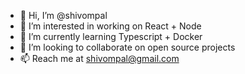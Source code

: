 - 👋 Hi, I’m @shivompal
- 👀 I’m interested in working on React + Node
- 🌱 I’m currently learning Typescript + Docker
- 💞️ I’m looking to collaborate on open source projects
- 📫 Reach me at shivompal@gmail.com

<!---
shivompal/shivompal is a ✨ special ✨ repository because its `README.md` (this file) appears on your GitHub profile.
You can click the Preview link to take a look at your changes.
--->
